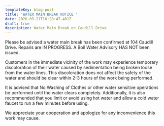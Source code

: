 ```yaml
---
templateKey: blog-post
title: 'WATER MAIN BREAK NOTICE '
date: 2020-03-21T16:28:47.401Z
draft: true
description: Water Main Break on Caudill Drive
---
```

Please be advised a water main break has been confirmed at 104 Caudill Drive.  Repairs are IN PROGRESS.  A Boil Water Advisory HAS NOT been issued.   

Customers in the immediate vicinity of the work may experience temporary discoloration of their water caused by sedimentation being broken loose from the water lines.  This discoloration does not affect the safety of the water and should be clear within 2-3 hours of the work being performed.   

It is advised that No Washing of Clothes or other water sensitive operations be performed until the water clears completely.  Additionally, it is also recommended that you limit or avoid using hot water and allow a cold water faucet to run a few minutes before using.   

We appreciate your cooperation and apologize for any inconvenience this work may cause.
